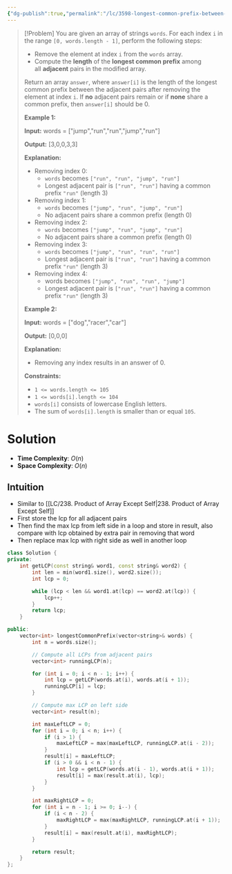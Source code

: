 ```yaml
---
{"dg-publish":true,"permalink":"/lc/3598-longest-common-prefix-between-adjacent-strings-after-removals/","tags":["string"]}
---
```


>[!Problem]
>You are given an array of strings `words`. For each index `i` in the range `[0, words.length - 1]`, perform the following steps:
> - Remove the element at index `i` from the `words` array.
> - Compute the **length** of the **longest common prefix** among all **adjacent** pairs in the modified array.
> 
> Return an array `answer`, where `answer[i]` is the length of the longest common prefix between the adjacent pairs after removing the element at index `i`. If **no** adjacent pairs remain or if **none** share a common prefix, then `answer[i]` should be 0.
> 
> **Example 1:**
> 
> **Input:** words = ["jump","run","run","jump","run"]
> 
> **Output:** [3,0,0,3,3]
> 
> **Explanation:**
> 
> - Removing index 0:
>     - `words` becomes `["run", "run", "jump", "run"]`
>     - Longest adjacent pair is `["run", "run"]` having a common prefix `"run"` (length 3)
> - Removing index 1:
>     - `words` becomes `["jump", "run", "jump", "run"]`
>     - No adjacent pairs share a common prefix (length 0)
> - Removing index 2:
>     - `words` becomes `["jump", "run", "jump", "run"]`
>     - No adjacent pairs share a common prefix (length 0)
> - Removing index 3:
>     - `words` becomes `["jump", "run", "run", "run"]`
>     - Longest adjacent pair is `["run", "run"]` having a common prefix `"run"` (length 3)
> - Removing index 4:
>     - words becomes `["jump", "run", "run", "jump"]`
>     - Longest adjacent pair is `["run", "run"]` having a common prefix `"run"` (length 3)
> 
> **Example 2:**
> 
> **Input:** words = ["dog","racer","car"]
> 
> **Output:** [0,0,0]
> 
> **Explanation:**
> 
> - Removing any index results in an answer of 0.
> 
> **Constraints:**
> 
> - `1 <= words.length <= 105`
> - `1 <= words[i].length <= 104`
> - `words[i]` consists of lowercase English letters.
> - The sum of `words[i].length` is smaller than or equal `105`.

# Solution
- **Time Complexity**: $O(n)$
- **Space Complexity**: $O(n)$
## Intuition
- Similar to [[LC/238. Product of Array Except Self\|238. Product of Array Except Self]]
- First store the lcp for all adjacent pairs
- Then find the max lcp from left side in a loop and store in result, also compare with lcp obtained by extra pair in removing that word
- Then replace max lcp with right side as well in another loop
```cpp
class Solution {
private:
    int getLCP(const string& word1, const string& word2) {
        int len = min(word1.size(), word2.size());
        int lcp = 0;

        while (lcp < len && word1.at(lcp) == word2.at(lcp)) {
            lcp++;
        }
        return lcp;
    }

public:
    vector<int> longestCommonPrefix(vector<string>& words) {
        int n = words.size();

        // Compute all LCPs from adjacent pairs
        vector<int> runningLCP(n);

        for (int i = 0; i < n - 1; i++) {
            int lcp = getLCP(words.at(i), words.at(i + 1));
            runningLCP[i] = lcp;
        }

        // Compute max LCP on left side
        vector<int> result(n);

        int maxLeftLCP = 0;
        for (int i = 0; i < n; i++) {
            if (i > 1) {
                maxLeftLCP = max(maxLeftLCP, runningLCP.at(i - 2));
            }
            result[i] = maxLeftLCP;
            if (i > 0 && i < n - 1) {
                int lcp = getLCP(words.at(i - 1), words.at(i + 1));
                result[i] = max(result.at(i), lcp);
            }
        }

        int maxRightLCP = 0;
        for (int i = n - 1; i >= 0; i--) {
            if (i < n - 2) {
                maxRightLCP = max(maxRightLCP, runningLCP.at(i + 1));
            }
            result[i] = max(result.at(i), maxRightLCP);
        }

        return result;
    }
};
```